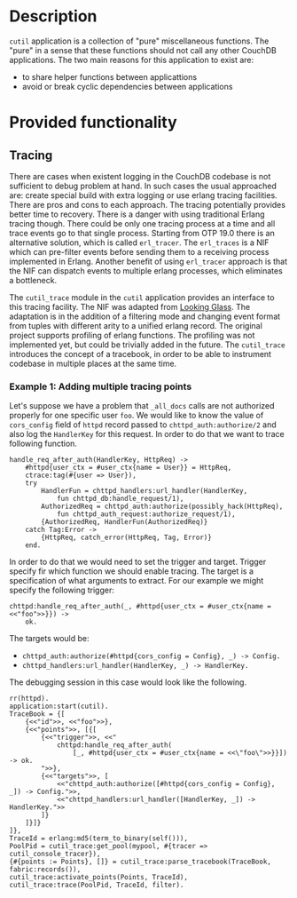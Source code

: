 # Description

`cutil` application is a collection of "pure" miscellaneous functions. The "pure"
in a sense that these functions should not call any other CouchDB applications.
The two main reasons for this application to exist are:

- to share helper functions between applicattions
- avoid or break cyclic dependencies between applications

# Provided functionality

## Tracing

There are cases when existent logging in the CouchDB codebase is not sufficient to debug
problem at hand. In such cases the usual approached are: create special build with extra
logging or use erlang tracing facilities. There are pros and cons to each approach.
The tracing potentially provides better time to recovery. There is a danger with using traditional Erlang tracing though. There could be only one tracing process at a time and
all trace events go to that single process. Starting from OTP 19.0 there is an alternative
solution, which is called `erl_tracer`. The `erl_traces` is a NIF which can pre-filter
events before sending them to a receiving process implemented in Erlang. Another benefit
of using `erl_tracer` approach is that the NIF can dispatch events to multiple erlang
processes, which eliminates a bottleneck.

The `cutil_trace` module in the `cutil` application provides an interface to this tracing facility. The NIF was adapted from [Looking Glass](https://github.com/rabbitmq/looking_glass). The adaptation is in the addition of a filtering mode and changing event format from
tuples with different arity to a unified erlang record. The original project supports
profiling of erlang functions. The profiling was not implemented yet, but could be trivially added in the future. The `cutil_trace` introduces the concept of a tracebook, in order to be able to instrument codebase in multiple places at the same time. 

### Example 1: Adding multiple tracing points

Let's suppose we have a problem that `_all_docs` calls are not authorized properly for one specific user `foo`. We would like to know the value of `cors_config` field of `httpd` record passed to `chttpd_auth:authorize/2` and also log the `HandlerKey` for this request. 
In order to do that we want to trace following function. 

```
handle_req_after_auth(HandlerKey, HttpReq) ->
    #httpd{user_ctx = #user_ctx{name = User}} = HttpReq,
    ctrace:tag(#{user => User}),
    try
        HandlerFun = chttpd_handlers:url_handler(HandlerKey,
            fun chttpd_db:handle_request/1),
        AuthorizedReq = chttpd_auth:authorize(possibly_hack(HttpReq),
            fun chttpd_auth_request:authorize_request/1),
        {AuthorizedReq, HandlerFun(AuthorizedReq)}
    catch Tag:Error ->
        {HttpReq, catch_error(HttpReq, Tag, Error)}
    end.
```

In order to do that we would need to set the trigger and target. Trigger specify fir which function we should enable tracing. The target is a specification of what arguments to extract.
For our example we might specify the following trigger:

```
chttpd:handle_req_after_auth(_, #httpd{user_ctx = #user_ctx{name = <<"foo">>}}) ->
    ok.
```

The targets would be:
- `chttpd_auth:authorize(#httpd{cors_config = Config}, _) -> Config.`
- `chttpd_handlers:url_handler(HandlerKey, _) -> HandlerKey.`

The debugging session in this case would look like the following.

```
rr(httpd).
application:start(cutil).
TraceBook = {[
    {<<"id">>, <<"foo">>},
    {<<"points">>, [{[
        {<<"trigger">>, <<"
            chttpd:handle_req_after_auth(
                [_, #httpd{user_ctx = #user_ctx{name = <<\"foo\">>}}]) -> ok.
        ">>},
        {<<"targets">>, [
            <<"chttpd_auth:authorize([#httpd{cors_config = Config}, _]) -> Config.">>,
            <<"chttpd_handlers:url_handler([HandlerKey, _]) -> HandlerKey.">>
        ]}
    ]}]}
]},
TraceId = erlang:md5(term_to_binary(self())),
PoolPid = cutil_trace:get_pool(mypool, #{tracer => cutil_console_tracer}),
{#{points := Points}, []} = cutil_trace:parse_tracebook(TraceBook, fabric:records()),
cutil_trace:activate_points(Points, TraceId),
cutil_trace:trace(PoolPid, TraceId, filter).
```